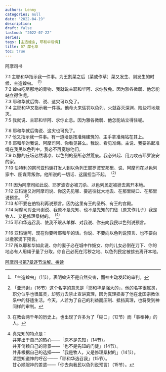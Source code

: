 ```yaml
---
authors: Lenny
categories: null
date: "2022-04-19"
description: 
draft: false
lastmod: "2022-07-22"
series:
tags: [主造蝗虫, 耶和华后悔]
title: 07 摩七章
toc: true
---
```

阿摩司书
<!--more-->

7:1 主耶和华指示我一件事。为王割菜之后〔菜或作草〕菜又发生、刚发生的时候、主造蝗虫。&ensp;<sup>(</sup>[^1]<sup>)</sup>  
7:2 蝗虫吃尽那地的青物、我就说主耶和华阿、求你赦免。因为雅各微弱、他怎能站立得住呢。  
7:3 耶和华就后悔、说、这灾可以免了。  
7:4 主耶和华又指示我一件事。他命火来惩罚以色列、火就吞灭深渊、险些将地烧灭。  
7:5 我就说、主耶和华阿、求你止息。因为雅各微弱、他怎能站立得住呢。  

7:6 耶和华就后悔说、这灾也可免了。  
7:7 他又指示我一件事。有一道墙是按准绳建筑的、主手拿准绳站在其上。  
7:8 耶和华对我说、阿摩司阿、你看见甚么。我说、看见准绳。主说、我要吊起准绳在我民以色列中。我必不再宽恕他们。  
7:9 以撒的丘坛必然凄凉、以色列的圣所必然荒废。我必兴起、用刀攻击耶罗波安的家。  
7:10 伯特利的祭司亚玛谢打发人到以色列王耶罗波安那里、说、阿摩司在以色列家中、图谋背叛你。他所说的一切话、这国担当不起。&ensp;<sup>(</sup>[^2]<sup>)</sup>  

7:11 因为阿摩司如此说、耶罗波安必被刀杀、以色列民定被掳去离开本地。  
7:12 亚玛谢又对阿摩司说、你这先见哪、要逃往犹大地去、在那里糊口、在那里说预言。&ensp;<sup>(</sup>[^3]<sup>)</sup>  
7:13 却不要在伯特利再说预言。因为这里有王的圣所、有王的宫殿。  
7:14 阿摩司对亚玛谢说、我原不是先知、也不是先知的门徒〔原文作儿子〕我是牧人、又是修理桑树的。&ensp;<sup>(</sup>[^4]<sup>)</sup>  
7:15 耶和华选召我、使我不跟从羊群、对我说、你去向我民以色列说预言。  

7:16 亚玛谢阿、现在你要听耶和华的话。你说、不要向以色列说预言、也不要向以撒家滴下预言。  
7:17 所以耶和华如此说、你的妻子必在城中作妓女、你的儿女必倒在刀下、你的地必有人用绳子量了分取。你自己必死在污秽之地、以色列民定被掳去离开本地。  

[^1]: 「主造蝗虫」（1节），表明蝗灾不是自然灾害，而神主动发起的审判。
[^2]: 「亚玛谢」（16节）这个名字的意思是「耶和华是强大的」，他的名字很属灵，职分似乎也很属灵，却努力去禁止宣讲真理，因为真理损害了他在北国宗教体系中的舒适生活。今天，人若为了自己的利益而压制、抵挡真理，也将受到神同样的审判。  
[^3]: 在教会两千年的历史上，也出现了许多为了「糊口」（12节）而「事奉神」的人。
[^4]: 真先知的特点是：  
并非出于自己的热心——「原不是先知」（14节）。  
并非倚赖自己的背景——「也不是先知的门徒」（14节）。  
并非根据自己的选择——「我是牧人，又是修理桑树的」（14节）。  
清楚知道神的呼召-——「耶和华选召我」（15节）。  
甘心顺服神的差遣——「你去向我民以色列说预言）（15节）。  

[阿摩司书第7章逐节注解、祷读](https://cmcbiblereading.com/2016/10/05/%e9%98%bf%e6%91%a9%e5%8f%b8%e4%b9%a6%e7%ac%ac7%e7%ab%a0%e9%80%90%e8%8a%82%e6%b3%a8%e8%a7%a3%e3%80%81%e7%a5%b7%e8%af%bb/)
